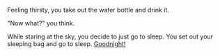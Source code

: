 Feeling thirsty, you take out the water bottle and drink it.

"Now what?" you think.

While staring at the sky, you decide to just go to sleep.
You set out your sleeping bag and go to sleep.
[Goodnight!](./the-end.md)
